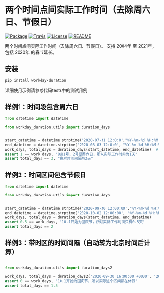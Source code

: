 # 两个时间点间实际工作时间（去除周六日、节假日）

[![Package](https://img.shields.io/pypi/v/chinesecalendar.svg)](https://pypi.python.org/pypi/chinesecalendar)
[![Travis](https://img.shields.io/travis/LKI/chinese-calendar.svg)](https://travis-ci.org/LKI/chinese-calendar)
[![License](https://img.shields.io/github/license/LKI/chinese-calendar.svg)](https://github.com/LKI/chinese-calendar/blob/master/LICENSE)
[![README](https://img.shields.io/badge/README-English-brightgreen.svg)](https://github.com/LKI/chinese-calendar/blob/master/README.en.md)

两个时间点间实际工作时间（去除周六日、节假日）。
支持 2004年 至 2021年，包括 2020年 的春节延长。

## 安装

```
pip install workday-duration
```
详细使用示例请参考代码tests中的测试用例

## 样例1：时间段包含周六日 

``` python
from datetime import datetime

from workday_duration.utils import duration_days


start_datetime = datetime.strptime('2020-07-31 12:0:0',"%Y-%m-%d %H:%M:%S")
end_datetime = datetime.strptime('2020-08-03 12:0:0', "%Y-%m-%d %H:%M:%S")
work_days, total_days = duration_days(start_datetime, end_datetime)  # 区间全部在休息日)
assert 1 == work_days, "8月1号，2号是周六日，所以实际工作时间为1天"
assert total_days == 3, "绝对时间间隔为3天"
```
## 样例2：时间区间包含节假日
``` python
from datetime import datetime

from workday_duration.utils import duration_days


start_datetime = datetime.strptime('2020-09-30 12:00:00',"%Y-%m-%d %H:%M:%S")
end_datetime = datetime.strptime('2020-10-02 12:00:00', "%Y-%m-%d %H:%M:%S")
work_days, total_days = duration_days(start_datetime, end_datetime) 
assert 0.5 == work_days, "10.1开始为国庆节，所以实际工作时间只有0.5天"
assert total_days == 2
```
## 样例3：带时区的时间间隔（自动转为北京时间后计算）

``` python

from workday_duration.utils import duration_days2

work_days, total_days = duration_days2('2020-09-30 16:00:00 +0000', '2020-10-02 04:00:00 +0000', '%Y-%m-%d %H:%M:%S %z') 
assert 0 == work_days, "10.1开始为国庆节，所以实际这个区间都在休假"
assert total_days == 1.5
```